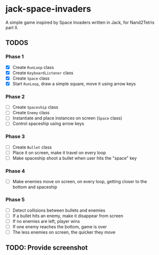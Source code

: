 # jack-space-invaders

A simple game inspired by Space Invaders written in Jack, for Nand2Tetris part II.

## TODOS

### Phase 1

- [x] Create `RunLoop` class
- [x] Create `KeyboardListener` class
- [x] Create `Space` class
- [x] Start `RunLoop`, draw a simple square, move it using arrow keys

### Phase 2

- [ ] Create `Spaceship` class
- [ ] Create `Enemy` class
- [ ] Instantiate and place instances on screen (`Space` class)
- [ ] Control spaceship using arrow keys

### Phase 3

- [ ] Create `Bullet` class
- [ ] Place it on screen, make it travel on every loop
- [ ] Make spaceship shoot a bullet when user hits the "space" key

### Phase 4

- [ ] Make enemies move on screen, on every loop, getting closer to the bottom and spaceship

### Phase 5

- [ ] Detect collisions between bullets and enemies
- [ ] If a bullet hits an enemy, make it disappear from screen
- [ ] If no enemies are left, player wins
- [ ] If one enemy reaches the bottom, game is over
- [ ] The less enemies on screen, the quicker they move

## TODO: Provide screenshot

